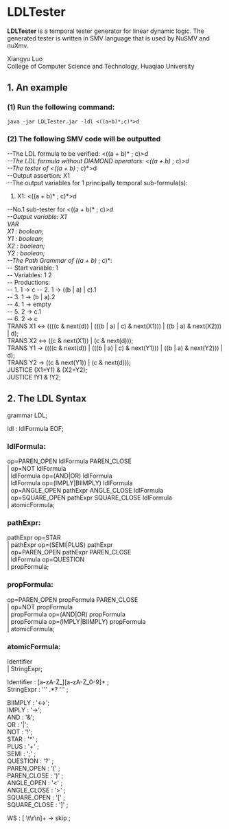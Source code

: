 # LDLTester

**LDLTester** is a temporal tester generator for linear dynamic logic. The generated tester is written in SMV language that is used by NuSMV and nuXmv.

Xiangyu Luo  
College of Computer Science and Technology, Huaqiao University

## 1. An example
### (1) Run the following command:  
`java -jar LDLTester.jar -ldl <((a+b)*;c)*>d`

### (2) The following SMV code will be outputted

--The LDL formula to be verified: <((a + b)* ; c)*>d  
--The LDL formula without DIAMOND operators: <((a + b)* ; c)*>d  
--The tester of <((a + b)* ; c)*>d  
--Output assertion: X1  
--The output variables for 1 principally temporal sub-formula(s):
1. X1: <((a + b)* ; c)*>d

--No.1 sub-tester for <((a + b)* ; c)*>d  
--Output variable: X1  
VAR  
X1 : boolean;  
Y1 : boolean;  
X2 : boolean;  
Y2 : boolean;  
--The Path Grammar of ((a + b)* ; c)*:  
--  Start variable: 1  
--  Variables: 1 2  
--  Productions:  
--    1. 1 -> c
--    2. 1 -> ((b | a) | c).1  
--    3. 1 -> (b | a).2  
--    4. 1 -> empty  
--    5. 2 -> c.1  
--    6. 2 -> c  
TRANS X1 <-> ((((c & next(d)) | (((b | a) | c) & next(X1))) | ((b | a) & next(X2))) | d);  
TRANS X2 <-> ((c & next(X1)) | (c & next(d)));  
TRANS Y1 -> ((((c & next(d)) | (((b | a) | c) & next(Y1))) | ((b | a) & next(Y2))) | d);  
TRANS Y2 -> ((c & next(Y1)) | (c & next(d)));  
JUSTICE (X1=Y1) & (X2=Y2);  
JUSTICE !Y1 & !Y2;  

## 2. The LDL Syntax

grammar LDL;

ldl : ldlFormula EOF;

### ldlFormula:  
op=PAREN_OPEN ldlFormula PAREN_CLOSE  
| op=NOT ldlFormula  
| ldlFormula op=(AND|OR) ldlFormula  
| ldlFormula op=(IMPLY|BIIMPLY) ldlFormula  
| op=ANGLE_OPEN pathExpr ANGLE_CLOSE ldlFormula  
| op=SQUARE_OPEN pathExpr SQUARE_CLOSE ldlFormula  
| atomicFormula;

### pathExpr:  
pathExpr op=STAR  
| pathExpr op=(SEMI|PLUS) pathExpr  
| op=PAREN_OPEN pathExpr PAREN_CLOSE  
| ldlFormula op=QUESTION  
| propFormula;

### propFormula: 
op=PAREN_OPEN propFormula PAREN_CLOSE  
| op=NOT propFormula  
| propFormula op=(AND|OR) propFormula  
| propFormula op=(IMPLY|BIIMPLY) propFormula  
| atomicFormula;

### atomicFormula:  
Identifier                               
| StringExpr;

Identifier : [a-zA-Z_][a-zA-Z_0-9]* ;  
StringExpr : '\'' .*? '\'' ;

BIIMPLY : '<->';  
IMPLY : '->';  
AND : '&';  
OR  : '|';  
NOT : '!';  
STAR : '*' ;  
PLUS : '+' ;  
SEMI : ';' ;  
QUESTION : '?' ;  
PAREN_OPEN : '(' ;  
PAREN_CLOSE : ')' ;  
ANGLE_OPEN : '<' ;  
ANGLE_CLOSE : '>' ;  
SQUARE_OPEN : '[' ;  
SQUARE_CLOSE : ']' ;

WS : [ \t\r\n]+ -> skip ;

